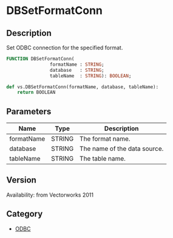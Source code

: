 # DBSetFormatConn

## Description
Set ODBC connection for the specified format.

```pascal
FUNCTION DBSetFormatConn(
				formatName : STRING;
				database   : STRING;
				tableName  : STRING): BOOLEAN;
```

```python
def vs.DBSetFormatConn(formatName, database, tableName):
    return BOOLEAN
```

## Parameters
|Name|Type|Description|
|---|---|---|
|formatName|STRING|The format name.|
|database|STRING|The name of the data source.|
|tableName|STRING|The table name.|

## Version
Availability: from Vectorworks 2011

## Category
* [ODBC](../Categories/ODBC.md)
